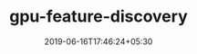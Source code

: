---
title: "gpu-feature-discovery"
date: 2019-06-16T17:46:24+05:30
type: "organisations"
org_name: "NVIDIA Corporation"
repo_desc: "GPU plugin to the node feature discovery for Kubernetes"
repo_link: https://github.com/NVIDIA/gpu-feature-discovery
---